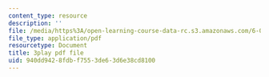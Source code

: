 ```yaml
---
content_type: resource
description: ''
file: /media/https%3A/open-learning-course-data-rc.s3.amazonaws.com/6-004-computation-structures-spring-2017/940dd9428fdbf7553de63d6e38cd8100_8yO2FBBfaB0.pdf
file_type: application/pdf
resourcetype: Document
title: 3play pdf file
uid: 940dd942-8fdb-f755-3de6-3d6e38cd8100
---
```

